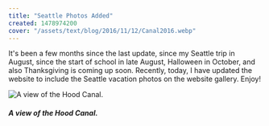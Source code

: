 ```yaml
---
title: "Seattle Photos Added"
created: 1478974200
cover: "/assets/text/blog/2016/11/12/Canal2016.webp"
---
```


It's been a few months since the last update, since my Seattle trip in August, since the start of school in late August, Halloween in October, and also Thanksgiving is coming up soon. Recently, today, I have updated the website to include the Seattle vacation photos on the website gallery. Enjoy!

![A view of the Hood Canal.](/assets/text/blog/2016/11/12/Canal2016.webp)

##### *A view of the Hood Canal.*
